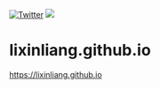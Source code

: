 [![Twitter](https://img.shields.io/badge/twitter-@qq393464140-blue.svg)](http://twitter.com/qq393464140)
[![](https://img.shields.io/badge/made%20with-%E2%9D%A4-ff69b4.svg)](https://www.lixinliang.com)

# lixinliang.github.io
https://lixinliang.github.io
